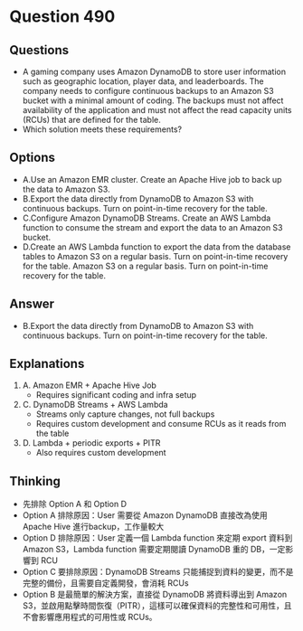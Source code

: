 # Question 490
## Questions
* A gaming company uses Amazon DynamoDB to store user information such as
geographic location, player data, and leaderboards. The company needs to configure continuous backups to an Amazon S3 bucket with a minimal amount of coding. The backups must not affect availability of the application and must not affect the read capacity units (RCUs) that are defined for the table.
* Which solution meets these requirements?

## Options
* A.Use an Amazon EMR cluster. Create an Apache Hive job to back up the data to Amazon S3.
* B.Export the data directly from DynamoDB to Amazon S3 with continuous backups. Turn on point-in-time recovery for the table.
* C.Configure Amazon DynamoDB Streams. Create an AWS Lambda function to consume the stream and export the data to an Amazon S3 bucket.
* D.Create an AWS Lambda function to export the data from the database tables to Amazon S3 on a regular basis. Turn on point-in-time recovery for the table. Amazon S3 on a regular basis. Turn on point-in-time recovery for the table.

## Answer 
* B.Export the data directly from DynamoDB to Amazon S3 with continuous backups. Turn on point-in-time recovery for the table.

## Explanations
1. A. Amazon EMR + Apache Hive Job
   * Requires significant coding and infra setup
2. C. DynamoDB Streams + AWS Lambda
   * Streams only capture changes, not full backups
   * Requires custom development and consume RCUs as it reads from the table
3. D. Lambda + periodic exports + PITR
   * Also requires custom development

## Thinking
* 先排除 Option A 和 Option D
* Option A 排除原因：User 需要從 Amazon DynamoDB 直接改為使用 Apache Hive 進行backup，工作量較大
* Option D 排除原因：User 定義一個 Lambda function 來定期 export 資料到 Amazon S3，Lambda function 需要定期閱讀 DynamoDB 重的 DB，一定影響到 RCU
* Option C 要排除原因：DynamoDB Streams 只能捕捉到資料的變更，而不是完整的備份，且需要自定義開發，會消耗 RCUs
* Option B 是最簡單的解決方案，直接從 DynamoDB 將資料導出到 Amazon S3，並啟用點擊時間恢復（PITR），這樣可以確保資料的完整性和可用性，且不會影響應用程式的可用性或 RCUs。